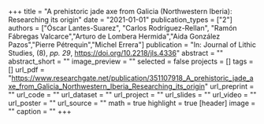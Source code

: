 +++
title = "A prehistoric jade axe from Galicia (Northwestern Iberia): Researching its origin"
date = "2021-01-01"
publication_types = ["2"]
authors = ["Óscar Lantes-Suarez", "Carlos Rodríguez-Rellan", "Ramón Fábregas Valcarce","Arturo de Lombera Hermida","Aida González Pazos","Pierre Pétrequin","Michel Errera"]
publication = "In: Journal of Lithic Studies, (8), _pp. 29_, https://doi.org/10.2218/jls.4336"
abstract = ""
abstract_short = ""
image_preview = ""
selected = false
projects = []
tags = []
url_pdf = "https://www.researchgate.net/publication/351107918_A_prehistoric_jade_axe_from_Galicia_Northwestern_Iberia_Researching_its_origin"
url_preprint = ""
url_code = ""
url_dataset = ""
url_project = ""
url_slides = ""
url_video = ""
url_poster = ""
url_source = ""
math = true
highlight = true
[header]
image = ""
caption = ""
+++
